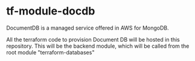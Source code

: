 # tf-module-docdb

DocumentDB is a managed service offered in AWS for MongoDB.

All the terraform code to provision Document DB will be hosted in this repository.
This will be the backend module, which will be called from the root module "terraform-databases"
